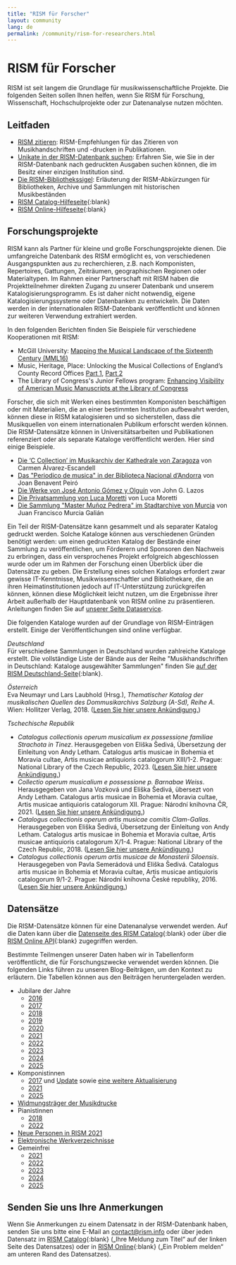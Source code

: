 ```yaml
---
title: "RISM für Forscher"
layout: community
lang: de
permalink: /community/rism-for-researchers.html
---
```


# RISM für Forscher  

RISM ist seit langem die Grundlage für musikwissenschaftliche Projekte. Die folgenden Seiten sollen Ihnen helfen, wenn Sie RISM für Forschung, Wissenschaft, Hochschulprojekte oder zur Datenanalyse nutzen möchten.  

## Leitfaden  

- [RISM zitieren](community/how-to-cite-rism.html): RISM-Empfehlungen für das Zitieren von Musikhandschriften und -drucken in Publikationen.    
- [Unikate in der RISM-Datenbank suchen](/community/finding-unica-in-rism.html): Erfahren Sie, wie Sie in der RISM-Datenbank nach gedruckten Ausgaben suchen können, die im Besitz einer einzigen Institution sind.  
- [Die RISM-Bibliothekssigel](/community/sigla/about.html): Erläuterung der RISM-Abkürzungen für Bibliotheken, Archive und Sammlungen mit historischen Musikbeständen  
- [RISM Catalog-Hilfeseite](https://opac.rism.info/main-menu-/kachelmenu/help){:blank}  
- [RISM Online-Hilfeseite](https://rism.online/about/help){:blank}  

## Forschungsprojekte  

RISM kann als Partner für kleine und große Forschungsprojekte dienen. Die umfangreiche Datenbank des RISM ermöglicht es, von verschiedenen Ausgangspunkten aus zu recherchieren, z.B. nach Komponisten, Repertoires, Gattungen, Zeiträumen, geographischen Regionen oder Materialtypen. Im Rahmen einer Partnerschaft mit RISM haben die Projektteilnehmer direkten Zugang zu unserer Datenbank und unserem Katalogisierungsprogramm. Es ist daher nicht notwendig, eigene Katalogisierungssysteme oder Datenbanken zu entwickeln. Die Daten werden in der internationalen RISM-Datenbank veröffentlicht und können zur weiteren Verwendung extrahiert werden.  

In den folgenden Berichten finden Sie Beispiele für verschiedene Kooperationen mit RISM:  
- McGill University: [Mapping the Musical Landscape of the Sixteenth Century (MML16)](/in_the_news/2019/07/29/mapping-the-musical-landscape-of-the-sixteenth.html)   
- Music, Heritage, Place: Unlocking the Musical Collections of England’s County Record Offices [Part 1](/library_collections/2024/09/26/music-from-english-local-archives-in-rism.html), [Part 2](/library_collections/2024/10/04/musical-discoveries-from-english-local-archives.html)   
- The Library of Congress's Junior Fellows program: [Enhancing Visibility of American Music Manuscripts at the Library of Congress](/library_collections/2024/02/08/library-of-congress-summer-report.html)

Forscher, die sich mit Werken eines bestimmten Komponisten beschäftigen oder mit Materialien, die an einer bestimmten Institution aufbewahrt werden, können diese in RISM katalogisieren und so sicherstellen, dass die Musikquellen von einem internationalen Publikum erforscht werden können. Die RISM-Datensätze können in Universitätsarbeiten und Publikationen referenziert oder als separate Kataloge veröffentlicht werden. Hier sind einige Beispiele.
- [Die ‘C Collection’ im Musikarchiv der Kathedrale von Zaragoza](/new_publications/2023/08/17/discovering-new-music-collections.html) von Carmen Álvarez-Escandell
- [Das "Periodico de musica" in der Biblioteca Nacional d’Andorra](/new_at_rism/2020/06/15/the-first-record-from-andorra-in-rism-the.html) von Joan Benavent Peiró  
- [Die Werke von José Antonio Gómez y Olguín](/new_publications/2016/03/07/jos%C3%A9-antonio-g%C3%B3mez-y-olgu%C3%ADn-18051876-y-su-cat%C3%A1logo.html) von John G. Lazos  
- [Die Privatsammlung von Luca Moretti](/library_collections/2023/06/01/the-archivio-musicale-luca-moretti-in-rism.html) von Luca Moretti  
- [Die Sammlung "Master Muñoz Pedrera" im Stadtarchive von Murcia](/library_collections/2023/09/14/pedrera-collection-murcia.html) von Juan Francisco Murcia Galián   

Ein Teil der RISM-Datensätze kann gesammelt und als separater Katalog gedruckt werden. Solche Kataloge können aus verschiedenen Gründen benötigt werden: um einen gedruckten Katalog der Bestände einer Sammlung zu veröffentlichen, um Förderern und Sponsoren den Nachweis zu erbringen, dass ein versprochenes Projekt erfolgreich abgeschlossen wurde oder um im Rahmen der Forschung einen Überblick über die Datensätze zu geben. Die Erstellung eines solchen Katalogs erfordert zwar gewisse IT-Kenntnisse, Musikwissenschaftler und Bibliothekare, die an ihren Heimatinstitutionen jedoch auf IT-Unterstützung zurückgreifen können, können diese Möglichkeit leicht nutzen, um die Ergebnisse ihrer Arbeit außerhalb der Hauptdatenbank von RISM online zu präsentieren. Anleitungen finden Sie auf [unserer Seite Dataservice](/community/data-services.html#catalog-printouts-of-rism-data).  

Die folgenden Kataloge wurden auf der Grundlage von RISM-Einträgen erstellt. Einige der Veröffentlichungen sind online verfügbar.   

_Deutschland_  
Für verschiedene Sammlungen in Deutschland wurden zahlreiche Kataloge erstellt. Die vollständige Liste der Bände aus der Reihe "Musikhandschriften in Deutschland: Kataloge ausgewählter Sammlungen" finden Sie [auf der RISM Deutschland-Seite](https://de.rism.info/publications/musikhandschriften-in-deutschland.html){:blank}.  

_Österreich_  
Eva Neumayr und Lars Laubhold (Hrsg.), _Thematischer Katalog der musikalischen Quellen des Dommusikarchivs Salzburg (A-Sd), Reihe A_. Wien: Hollitzer Verlag, 2018. ([Lesen Sie hier unsere Ankündigung.](/new_publications/2018/07/19/musical-sources-in-the-salzburg-cathedral-archive.html))    

_Tschechische Republik_  
- _Catalogus collectionis operum musicalium ex possessione familiae Strachota in Tinez_. Herausgegeben von Eliška Šedivá, Übersetzung der Einleitung von Andy Letham. Catalogus artis musicae in Bohemia et Moravia cultae, Artis musicae antiquioris catalogorum XIII/1-2. Prague: National Library of the Czech Republic, 2023. ([Lesen Sie hier unsere Ankündigung.](/new_publications/2024/02/22/thematic-catalogue-strachota-music-collection.html))  
- _Collectio operum musicalium e possessione p. Barnabae Weiss_. Herausgegeben von Jana Vozková und Eliška Šedivá, übersezt von Andy Letham. Catalogus artis musicae in Bohemia et Moravia cultae, Artis musicae antiquioris catalogorum XII. Prague: Národní knihovna ČR, 2021. ([Lesen Sie hier unsere Ankündigung.](/new_publications/2022/07/21/thematic-catalogue-music-collection-p-barnabas-weiss.html))
- _Catalogus collectionis operum artis musicae comitis Clam-Gallas_. Herausgegeben von Eliška Šedivá, Übersetzung der Einleitung von Andy Letham. Catalogus artis musicae in Bohemia et Moravia cultae, Artis musicae antiquioris catalogorum X/1-4. Prague: National Library of the Czech Republic, 2018. ([Lesen Sie hier unsere Ankündigung.](/new_publications/2019/11/07/thematic-catalog-of-the-clamgallas-music.html))
- _Catalogus collectionis operum artis musicae de Monasterii Siloensis_. Herausgegeben von Pavla Semerádová und Eliška Šedivá. Catalogus artis musicae in Bohemia et Moravia cultae, Artis musicae antiquioris catalogorum 9/1-2. Prague: Národní knihovna České republiky, 2016. ([Lesen Sie hier unsere Ankündigung.](/new_publications/2017/01/23/the-thematic-catalogue-of-the-music-collection-in.html))

## Datensätze  

Die RISM-Datensätze können für eine Datenanalyse verwendet werden. Auf die Daten kann über die [Datenseite des RISM Catalog](https://opac.rism.info/main-menu-/kachelmenu/data){:blank} oder über die [RISM Online API](https://rism.online/docs/api/api/){:blank} zugegriffen werden.  

Bestimmte Teilmengen unserer Daten haben wir in Tabellenform veröffentlicht, die für Forschungszwecke verwendet werden können. Die folgenden Links führen zu unseren Blog-Beiträgen, um den Kontext zu erläutern. Die Tabellen können aus den Beiträgen heruntergeladen werden.
- Jubilare der Jahre  
  - [2016](/musical_anniversaries/2016/01/04/musical-anniversaries-in-2016.html)  
  - [2017](/musical_anniversaries/2017/01/10/musical-anniversaries-in-2017.html)   
  - [2018](/musical_anniversaries/2018/01/08/musical-anniversaries-in-2018.html)   
  - [2019](/musical_anniversaries/2019/01/14/musical-anniversaries-in-2019.html)   
  - [2020](/musical_anniversaries/2020/01/09/2020-not-just-beethoven.html)   
  - [2021](/musical_anniversaries/2021/01/14/composer-anniversaries-2021.html)   
  - [2022](/musical_anniversaries/2022/01/10/musician-anniversaries-2022.html)   
  - [2023](/musical_anniversaries/2023/01/09/musical-anniversaries-in-2023.html)   
  - [2024](/musical_anniversaries/2024/01/11/musical-anniversaries-in-2024.html)  
  - [2025](/musical_anniversaries/2025/01/09/musical-anniversaries-in-2025.html)  
- Komponistinnen  
  - [2017](/events/2017/03/08/international-womens-day-women-composers-in.html) und [Update](/new_at_rism/2017/06/29/eight-more-women-composers.html) sowie [eine weitere Aktualisierung](/new_at_rism/2017/10/19/twelve-more-women-composers.html)   
  - [2021](/events/2021/03/08/international-womens-day-2021-women-composers-rism.html)   
  - [2025](/events/2025/03/06/international-womens-day-women-composers.html)
- [Widmungsträger der Musikdrucke](/events/2022/02/14/musical-dedications-in-love-and-friendship.html)   
- Pianistinnen  
  - [2018](/events/2018/03/08/international-womens-day-women-pianists-in-rism.html)   
  - [2022](/events/2022/03/08/international-womens-day-women-pianists-in-rism.html)   
- [Neue Personen in RISM 2021](/new_at_rism/2022/02/24/new-people-in-the-rism-online-catalog-2021.html)   
- [Elektronische Werkverzeichnisse](/new_at_rism/2020/11/09/electronic-thematic-catalogs.html)  
- Gemeinfrei
  - [2021](/in_the_news/2021/02/22/public-domain-music-2021.html)  
  - [2022](/in_the_news/2022/01/20/the-musical-public-domain-in-2022.html)
  - [2023](/in_the_news/2023/02/14/public-domain-2023.html)   
  - [2024](/in_the_news/2024/01/25/musical-public-domain-2024.html)   
  - [2025](/in_the_news/2025/02/20/public-domain-2025.html)  

## Senden Sie uns Ihre Anmerkungen  

Wenn Sie Anmerkungen zu einem Datensatz in der RISM-Datenbank haben, senden Sie uns bitte eine E-Mail an [contact@rism.info](mailto:contact@rism.info) oder über jeden Datensatz im [RISM Catalog](https://opac.rism.info/main-menu-/kachelmenu){:blank} („Ihre Meldung zum Titel“ auf der linken Seite des Datensatzes) oder in  [RISM Online](https://rism.online/){:blank} („Ein Problem melden“ am unteren Rand des Datensatzes).
